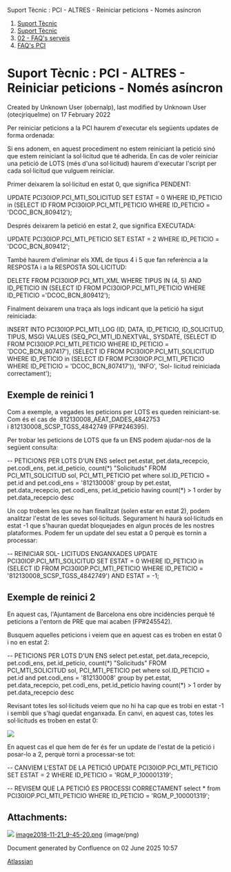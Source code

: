 Suport Tècnic : PCI - ALTRES - Reiniciar peticions - Només asíncron  

1.  [Suport Tècnic](index.md)
2.  [Suport Tècnic](13893782.md)
3.  [02 - FAQ's serveis](26313393.md)
4.  [FAQ's PCI](28705599.md)

Suport Tècnic : PCI - ALTRES - Reiniciar peticions - Només asíncron
===================================================================

Created by Unknown User (obernalp), last modified by Unknown User (otecjriquelme) on 17 February 2022

Per reiniciar peticions a la PCI haurem d'executar els següents updates de forma ordenada:

Si ens adonem, en aquest procediment no estem reiniciant la petició sinó que estem reiniciant la sol·licitud que té adherida. En cas de voler reiniciar una petició de LOTS (més d'una sol·licitud) haurem d'executar l'script per cada sol·licitud que vulguem reiniciar.

  

Primer deixarem la sol·licitud en estat 0, que significa PENDENT:

UPDATE PCI30IOP.PCI\_MTI\_SOLICITUD
   SET ESTAT = 0
 WHERE ID\_PETICIO in (SELECT ID
                        FROM PCI30IOP.PCI\_MTI\_PETICIO
                       WHERE ID\_PETICIO = 'DCOC\_BCN\_809412');

  

Després deixarem la petició en estat 2, que significa EXECUTADA:

UPDATE PCI30IOP.PCI\_MTI\_PETICIO
   SET ESTAT = 2
WHERE ID\_PETICIO = 'DCOC\_BCN\_809412';

  

També haurem d'eliminar els XML de tipus 4 i 5 que fan referència a la RESPOSTA i a la RESPOSTA SOL·LICITUD:

DELETE FROM PCI30IOP.PCI\_MTI\_XML
WHERE TIPUS IN (4, 5)
   AND ID\_PETICIO IN
       (SELECT ID
          FROM PCI30IOP.PCI\_MTI\_PETICIO
         WHERE ID\_PETICIO ='DCOC\_BCN\_809412');

  

Finalment deixarem una traça als logs indicant que la petició ha sigut reiniciada:

INSERT INTO PCI30IOP.PCI\_MTI\_LOG
  (ID, DATA, ID\_PETICIO, ID\_SOLICITUD, TIPUS, MSG)
VALUES
  (SEQ\_PCI\_MTI\_ID.NEXTVAL,
   SYSDATE,
   (SELECT ID
      FROM PCI30IOP.PCI\_MTI\_PETICIO
     WHERE ID\_PETICIO = 'DCOC\_BCN\_807417'),
   (SELECT ID
      FROM PCI30IOP.PCI\_MTI\_SOLICITUD
     WHERE ID\_PETICIO in
           (SELECT ID
              FROM PCI30IOP.PCI\_MTI\_PETICIO
             WHERE ID\_PETICIO = 'DCOC\_BCN\_807417')),
   'INFO',
   'Sol- licitud reiniciada correctament');

  

Exemple de reinici 1
--------------------

Com a exemple, a vegades les peticions per LOTS es queden reiniciant-se. Com és el cas de  812130008\_AEAT\_DADES\_4842753 i 812130008\_SCSP\_TGSS\_4842749 (FP#246395).

Per trobar les peticions de LOTS que fa un ENS podem ajudar-nos de la següent consulta:

\-- PETICIONS PER LOTS D'UN ENS
 select pet.estat, pet.data\_recepcio, pet.codi\_ens, pet.id\_peticio, count(\*) "Solicituds"
  FROM PCI\_MTI\_SOLICITUD sol, PCI\_MTI\_PETICIO pet
 where sol.ID\_PETICIO = pet.id
and pet.codi\_ens = '812130008'
 group by pet.estat, pet.data\_recepcio, pet.codi\_ens, pet.id\_peticio
having count(\*) > 1
 order by pet.data\_recepcio desc

  

Un cop trobem les que no han finalitzat (solen estar en estat 2), podem analitzar l'estat de les seves sol·licituds. Segurament hi haurà sol·licituds en estat -1 que s'hauran quedat bloquejades en algun procés de les nostres plataformes. Podem fer un update del seu estat a 0 perquè es tornin a processar:

\-- REINICIAR SOL- LICITUDS ENGANXADES
 UPDATE PCI30IOP.PCI\_MTI\_SOLICITUD
   SET ESTAT = 0
 WHERE ID\_PETICIO in
       (SELECT ID
          FROM PCI30IOP.PCI\_MTI\_PETICIO
         WHERE ID\_PETICIO = '812130008\_SCSP\_TGSS\_4842749')
   AND ESTAT = -1;

  

Exemple de reinici 2
--------------------

En aquest cas, l'Ajuntament de Barcelona ens obre incidències perquè té peticions a l'entorn de PRE que mai acaben (FP#245542).

Busquem aquelles peticions i veiem que en aquest cas es troben en estat 0 i no en estat 2:

\-- PETICIONS PER LOTS D'UN ENS
 select pet.estat, pet.data\_recepcio, pet.codi\_ens, pet.id\_peticio, count(\*) "Solicituds"
  FROM PCI\_MTI\_SOLICITUD sol, PCI\_MTI\_PETICIO pet
 where sol.ID\_PETICIO = pet.id
and pet.codi\_ens = '812130008'
 group by pet.estat, pet.data\_recepcio, pet.codi\_ens, pet.id\_peticio
having count(\*) > 1
 order by pet.data\_recepcio desc

  
Revisant totes les sol·licituds veiem que no hi ha cap que es trobi en estat -1 i sembli que s'hagi quedat enganxada. En canvi, en aquest cas, totes les sol·licituds es troben en estat 0:

![](attachments/26313413/26315307.png)

En aquest cas el que hem de fer és fer un update de l'estat de la petició i posar-lo a 2, perquè torni a processar-se tot:

\-- CANVIEM L'ESTAT DE LA PETICIÓ
 UPDATE PCI30IOP.PCI\_MTI\_PETICIO
   SET ESTAT = 2
WHERE ID\_PETICIO = 'RGM\_P\_100001319';

-- REVISEM QUE LA PETICIÓ ES PROCESSI CORRECTAMENT
select \* from PCI30IOP.PCI\_MTI\_PETICIO WHERE ID\_PETICIO = 'RGM\_P\_100001319';

Attachments:
------------

![](images/icons/bullet_blue.gif) [image2018-11-21\_9-45-20.png](attachments/26313413/26315307.png) (image/png)  

Document generated by Confluence on 02 June 2025 10:57

[Atlassian](http://www.atlassian.com/)